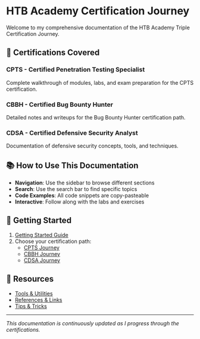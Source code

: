 # HTB Academy Certification Journey

Welcome to my comprehensive documentation of the HTB Academy Triple Certification Journey.

## 🎯 Certifications Covered

### CPTS - Certified Penetration Testing Specialist

Complete walkthrough of modules, labs, and exam preparation for the CPTS certification.

### CBBH - Certified Bug Bounty Hunter

Detailed notes and writeups for the Bug Bounty Hunter certification path.

### CDSA - Certified Defensive Security Analyst

Documentation of defensive security concepts, tools, and techniques.

## 📚 How to Use This Documentation

- **Navigation**: Use the sidebar to browse different sections
- **Search**: Use the search bar to find specific topics
- **Code Examples**: All code snippets are copy-pasteable
- **Interactive**: Follow along with the labs and exercises

## 🚀 Getting Started

1. [Getting Started Guide](getting-started.md)
2. Choose your certification path:
   - [CPTS Journey](cpts/)
   - [CBBH Journey](cbbh/)
   - [CDSA Journey](cdsa/)

## 📖 Resources

- [Tools & Utilities](resources/tools.md)
- [References & Links](resources/references.md)
- [Tips & Tricks](resources/tips.md)

---

_This documentation is continuously updated as I progress through the certifications._
